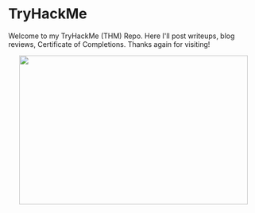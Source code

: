 # TryHackMe

Welcome to my TryHackMe (THM) Repo. Here I'll post writeups, blog reviews, Certificate of Completions. Thanks again for visiting!

<p align="center">
  <img width="460" height="300" src="https://media.giphy.com/media/UqxVRm1IaaIGk/giphy.gif">
</p>

